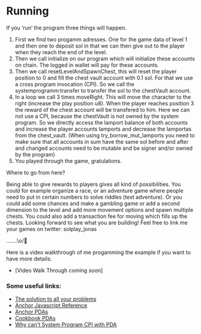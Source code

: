# Running

If you ‘run‘ the program three things will happen.

1. First we find two progamm adresses. One for the game data of level 1 and then one
   to deposit sol in that we can then give out to the player when they reach the end of the level.
2. Then we call initialize on our program which will initialize these accounts on chain.
   The logged in wallet will pay for these accounts.
3. Then we call resetLevelAndSpawnChest, this will reset the player position to 0 and fill the chest vault account with 0.1 sol. For that we use a cross program invocation (CPI). So we call the systemprogramm:transfer to transfer the sol to the chestVault account.
4. In a loop we call 3 times moveRight. This will move the character to the right (increase the play position u8). When the player reaches position 3 the reward of the chest account will be transfered to him. Here we can not use a CPI, because the chestVault is not owned by the system program. So we directly access the lamport balance of both accounts and increase the player accounts lamports and decrease the lamportas from the chest_vault. (When using try_borrow_mut_lamports you need to make sure that all accounts in sum have the same sol before and after and changed accounts need to be mutable and be signer and/or owned by the program)
5. You played through the game, gratulations.

Where to go from here?

Being able to give rewards to players gives all kind of possibilities.
You could for example organize a race, or an adventure game where people need to put in certain numbers to solve riddles (text adventure). Or you could add some chances and make a gambling game or add a second dimension to the level and add more movement options and spawn multiple chests.
You could also add a transaction fee for moving which fills up the chests.
Looking forward to see what you are building!
Feel free to link me your games on twitter: solplay_jonas

.......\o/💎

Here is a video walkthrough of me progamming the example if you want to have more details:

- [Video Walk Through coming soon]

### Some useful links:

- [The solution to all your problems](https://solana.stackexchange.com/)
- [Anchor Javascript Reference](https://docs.solana.com/developing/clients/javascript-reference)
- [Anchor PDAs](https://book.anchor-lang.com/anchor_in_depth/PDAs.html)
- [Cookbook PDAs](https://solanacookbook.com/core-concepts/pdas.html#generating-pdas)
- [Why can't System Program CPI with PDA](https://solana.stackexchange.com/questions/293/error-signature-verification-failed-when-using-pda-when-transfering-sol-from)

